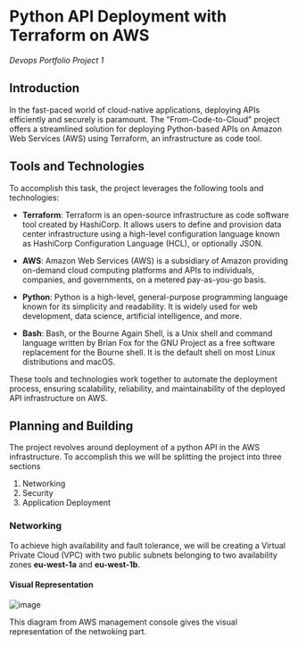 # Python API Deployment with Terraform on AWS
_Devops Portfolio Project 1_


## Introduction

In the fast-paced world of cloud-native applications, deploying APIs efficiently and securely is paramount. The "From-Code-to-Cloud" project offers a streamlined solution for deploying Python-based APIs on Amazon Web Services (AWS) using Terraform, an infrastructure as code tool.

## Tools and Technologies

To accomplish this task, the project leverages the following tools and technologies:

- **Terraform**: Terraform is an open-source infrastructure as code software tool created by HashiCorp. It allows users to define and provision data center infrastructure using a high-level configuration language known as HashiCorp Configuration Language (HCL), or optionally JSON.

- **AWS**: Amazon Web Services (AWS) is a subsidiary of Amazon providing on-demand cloud computing platforms and APIs to individuals, companies, and governments, on a metered pay-as-you-go basis.

- **Python**: Python is a high-level, general-purpose programming language known for its simplicity and readability. It is widely used for web development, data science, artificial intelligence, and more.

- **Bash**: Bash, or the Bourne Again Shell, is a Unix shell and command language written by Brian Fox for the GNU Project as a free software replacement for the Bourne shell. It is the default shell on most Linux distributions and macOS.

These tools and technologies work together to automate the deployment process, ensuring scalability, reliability, and maintainability of the deployed API infrastructure on AWS.


## Planning and Building


The project revolves around deployment of a python API in the AWS infrastructure. To accomplish this we will be splitting the project into three sections
  1. Networking
  2. Security
  3. Application Deployment

### Networking
To achieve high availability and fault tolerance, we will be creating a Virtual Private Cloud (VPC) with two public subnets belonging to two availability zones **eu-west-1a** and **eu-west-1b**.

#### Visual Representation
![image](https://github.com/Suraj01Dev/From-Code-to-Cloud/assets/120789150/1728235f-ba25-41f1-9382-8d071e6ee19e)

This diagram from AWS management console gives the visual representation of the netwoking part.















